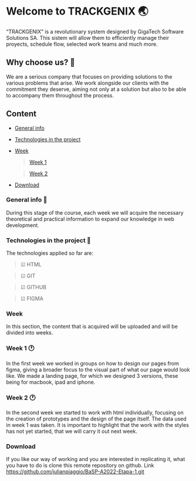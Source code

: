 # Welcome to TRACKGENIX 🌏
“TRACKGENIX” is a revolutionary system designed by GigaTech Software Solutions SA. 
This sistem will allow them to efficiently manage their proyects, schedule flow, selected work teams and much more.

## Why choose us? 🤵

We are a serious company that focuses on providing solutions to the various problems that arise. We work alongside our clients with the commitment they deserve, aiming not only at a solution but also to be able to accompany them throughout the process.

## Content
- [General info](#general-info)
- [Technologies in the project](#technologies-in-the-project)
- [Week](#week)

    >   [Week 1](#week-1)

    >   [Week 2](#week-2)

- [Download](#download)



### General info 📰
During this stage of the course, each week we will acquire the necessary theoretical and practical information to expand our knowledge in web development.

### Technologies in the project 🧪
The technologies applied so far are:

> ☑ HTML

> ☑ GIT

> ☑ GITHUB

> ☑ FIGMA

### Week
In this section, the content that is acquired will be uploaded and will be divided into weeks.

### Week 1 🕐
In the first week we worked in groups on how to design our pages from figma, giving a broader focus to the visual part of what our page would look like. We made a landing page, for which we designed 3 versions, these being for macbook, ipad and iphone.

### Week 2 🕐
In the second week we started to work with html individually, focusing on the creation of prototypes and the design of the page itself. The data used in week 1 was taken. It is important to highlight that the work with the styles has not yet started, that we will carry it out next week.

### Download
If you like our way of working and you are interested in replicating it, what you have to do is clone this remote repository on github. Link https://github.com/julianpiaggio/BaSP-A2022-Etapa-1.git